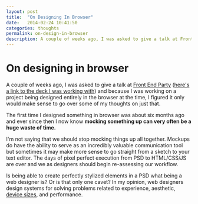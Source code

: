 ```yaml
---
layout: post
title:  "On Designing In Browser"
date:   2014-02-24 10:41:50
categories: thoughts
permalink: on-design-in-browser
description: A couple of weeks ago, I was asked to give a talk at Front End Party and because I was working on a project being designed entirely in the browser at the time, I figured it only would make sense to go over some of my thoughts on just that.
---
```


On designing in browser
==========

A couple of weeks ago, I was asked to give a talk at [Front End Party](http://frontendparty.com) ([here's a link to the deck I was working with](https://dl.dropboxusercontent.com/u/19527741/party.pdf)) and because I was working on a project being designed entirely in the browser at the time, I figured it only would make sense to go over some of my thoughts on just that.

The first time I designed something in browser was about six months ago and ever since then I now know **mocking something up can very often be a huge waste of time.** 

I'm not saying that we should stop mocking things up all together. Mockups do have the ability to serve as an incredibly valuable communication tool but sometimes it may make more sense to go straight from a sketch to your text editor. The days of pixel perfect execution from PSD to HTML/CSS/JS are over and we as designers should begin re-assessing our workflow.

Is being able to create perfectly stylized elements in a PSD what being a web designer is? Or is that only one cavet? In my opinion, web designers design systems for solving problems related to experience, aesthetic, [device sizes](http://en.wikipedia.org/wiki/List_of_displays_by_pixel_density), and performance.
